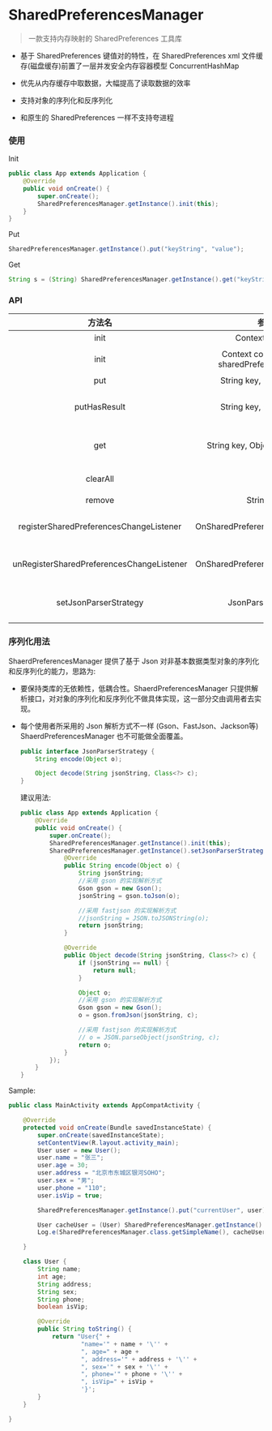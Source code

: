 # SharedPreferencesManager



> 一款支持内存映射的 SharedPreferences 工具库



- 基于 SharedPreferences 键值对的特性，在 SharedPreferences  xml 文件缓存(磁盘缓存)前置了一层并发安全内存容器模型 ConcurrentHashMap 

- 优先从内存缓存中取数据，大幅提高了读取数据的效率

- 支持对象的序列化和反序列化

- 和原生的 SharedPreferences 一样不支持夸进程

  



### 使用

Init

```java
public class App extends Application {
    @Override
    public void onCreate() {
        super.onCreate();
        SharedPreferencesManager.getInstance().init(this);
    }
}
```

Put

```java
SharedPreferencesManager.getInstance().put("keyString", "value");
```

Get

```java
String s = (String) SharedPreferencesManager.getInstance().get("keyString", "x");
```



### API

|                  方法名                   |                     参数                      |                        描述                        |
| :---------------------------------------: | :-------------------------------------------: | :------------------------------------------------: |
|                   init                    |                Context context                |                       初始化                       |
|                   init                    | Context context, String sharedPreferencesName |             初始化，自定义 sp 文件命名             |
|                    put                    |           String key, Object value            |                 存储数据，异步提交                 |
|               putHasResult                |           String key, Object value            |    存储数据，同步提交且返回是否存储成功 Boolean    |
|                    get                    |        String key, Object defaultValue        | 取出数据，优先命中缓存，如果磁盘也没有则返回默认值 |
|                 clearAll                  |                                               |            清除所有缓存，包含内存和磁盘            |
|                  remove                   |                  String key                   |                  根据键移除某个值                  |
|  registerSharedPreferencesChangeListener  |       OnSharedPreferenceChangeListener        |     注册 SharedPreferences 变化监听的包装接口      |
| unRegisterSharedPreferencesChangeListener |       OnSharedPreferenceChangeListener        |    反注册 SharedPreferences 变化监听的包装接口     |
|           setJsonParserStrategy           |              JsonParserStrategy               |    暴露给调用者去实现的对象序列化和反序列化接口    |



### 序列化用法

ShaerdPreferencesManager 提供了基于 Json 对非基本数据类型对象的序列化和反序列化的能力，思路为:

- 要保持类库的无依赖性，低耦合性。ShaerdPreferencesManager 只提供解析接口，对对象的序列化和反序列化不做具体实现，这一部分交由调用者去实现。

- 每个使用者所采用的 Json 解析方式不一样 (Gson、FastJson、Jackson等) ShaerdPreferencesManager 也不可能做全面覆盖。

  

  ```java
  public interface JsonParserStrategy {
      String encode(Object o);
  
      Object decode(String jsonString, Class<?> c);
  }
  ```

  

  

  建议用法:

  

  ```Java
  public class App extends Application {
      @Override
      public void onCreate() {
          super.onCreate();
          SharedPreferencesManager.getInstance().init(this);
          SharedPreferencesManager.getInstance().setJsonParserStrategy(new JsonParserStrategy() {
              @Override
              public String encode(Object o) {
                  String jsonString;
                  //采用 gson 的实现解析方式
                  Gson gson = new Gson();
                  jsonString = gson.toJson(o);
  
                  //采用 fastjson 的实现解析方式
                  //jsonString = JSON.toJSONString(o);
                  return jsonString;
              }
  
              @Override
              public Object decode(String jsonString, Class<?> c) {
                  if (jsonString == null) {
                      return null;
                  }
  
                  Object o;
                  //采用 gson 的实现解析方式
                  Gson gson = new Gson();
                  o = gson.fromJson(jsonString, c);
  
                  //采用 fastjson 的实现解析方式
                  // o = JSON.parseObject(jsonString, c);
                  return o;
              }
          });
      }
  }
  ```

   

Sample:



```java
public class MainActivity extends AppCompatActivity {

    @Override
    protected void onCreate(Bundle savedInstanceState) {
        super.onCreate(savedInstanceState);
        setContentView(R.layout.activity_main);
        User user = new User();
        user.name = "张三";
        user.age = 30;
        user.address = "北京市东城区银河SOHO";
        user.sex = "男";
        user.phone = "110";
        user.isVip = true;

        SharedPreferencesManager.getInstance().put("currentUser", user);

        User cacheUser = (User) SharedPreferencesManager.getInstance().get("currentUser", new User());
        Log.e(SharedPreferencesManager.class.getSimpleName(), cacheUser.toString());

    }

    class User {
        String name;
        int age;
        String address;
        String sex;
        String phone;
        boolean isVip;

        @Override
        public String toString() {
            return "User{" +
                    "name='" + name + '\'' +
                    ", age=" + age +
                    ", address='" + address + '\'' +
                    ", sex='" + sex + '\'' +
                    ", phone='" + phone + '\'' +
                    ", isVip=" + isVip +
                    '}';
        }
    }

}
```



